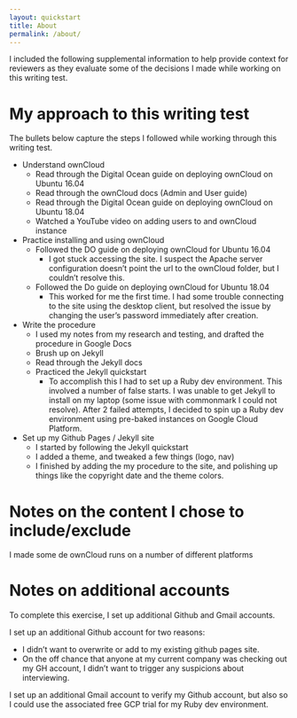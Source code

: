 ```yaml
---
layout: quickstart
title: About
permalink: /about/
---
```

I included the following supplemental information to help provide context for reviewers as they evaluate some of the decisions I made while working on this writing test.

# My approach to this writing test
The bullets below capture the steps I followed while working through this writing test.

* Understand ownCloud
  * Read through the Digital Ocean guide on deploying ownCloud on Ubuntu 16.04
  * Read through the ownCloud docs (Admin and User guide)
  * Read through the Digital Ocean guide on deploying ownCloud on Ubuntu 18.04
  * Watched a YouTube video on adding users to and ownCloud instance
* Practice installing and using ownCloud
  * Followed the DO guide on deploying ownCloud for Ubuntu 16.04
    * I got stuck accessing the site. I suspect the Apache server configuration doesn’t point the url to the ownCloud folder, but I couldn’t resolve this.
  * Followed the Do guide on deploying ownCloud for Ubuntu 18.04
    * This worked for me the first time. I had some trouble connecting to the site using the desktop client, but resolved the issue by changing the user’s password immediately after creation.
* Write the procedure
  * I used my notes from my research and testing, and drafted the procedure in Google Docs
  * Brush up on Jekyll
  * Read through the Jekyll docs
  * Practiced the Jekyll quickstart
    * To accomplish this I had to set up a Ruby dev environment. This involved a number of false starts. I was unable to get Jekyll to install on my laptop (some issue with commonmark I could not resolve). After 2 failed attempts, I decided to spin up a Ruby dev environment using pre-baked instances on Google Cloud Platform.
* Set up my Github Pages / Jekyll site
  * I started by following the Jekyll quickstart
  * I added a theme, and tweaked a few things (logo, nav)
  * I finished by adding the my procedure to the site, and polishing up things like the copyright date and the theme colors.

# Notes on the content I chose to include/exclude
I made some de
ownCloud runs on a number of different platforms

# Notes on additional accounts
To complete this exercise, I set up additional Github and Gmail accounts.

I set up an additional Github account for two reasons:
* I didn’t want to overwrite or add to my existing github pages site.
* On the off chance that anyone at my current company was checking out my GH account, I didn’t want to trigger any suspicions about interviewing.

I set up an additional Gmail account to verify my Github account, but also so I could use the associated free GCP trial for my Ruby dev environment.
